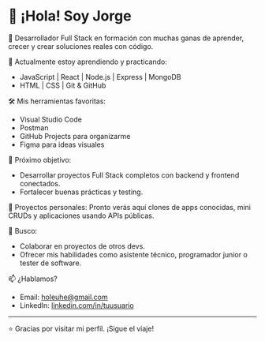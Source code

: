 # 👋 ¡Hola! Soy Jorge

🎯 Desarrollador Full Stack en formación con muchas ganas de aprender, crecer y crear soluciones reales con código.

🚀 Actualmente estoy aprendiendo y practicando:
- JavaScript | React | Node.js | Express | MongoDB
- HTML | CSS | Git & GitHub


🛠️ Mis herramientas favoritas:
- Visual Studio Code
- Postman
- GitHub Projects para organizarme
- Figma para ideas visuales

🧠 Próximo objetivo:
- Desarrollar proyectos Full Stack completos con backend y frontend conectados.
- Fortalecer buenas prácticas y testing.

📁 Proyectos personales:
Pronto verás aquí clones de apps conocidas, mini CRUDs y aplicaciones usando APIs públicas.

🤝 Busco:
- Colaborar en proyectos de otros devs.
- Ofrecer mis habilidades como asistente técnico, programador junior o tester de software.

📫 ¿Hablamos?
- Email: holeuhe@gmail.com
- LinkedIn: [linkedin.com/in/tuusuario](www.linkedin.com/in/jorge-andres-garcia-castillo)

---

⭐ Gracias por visitar mi perfil. ¡Sigue el viaje!
